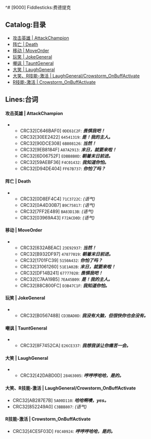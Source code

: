 ^# [9000] Fiddlesticks:费德提克

## Catalog:目录
* [攻击英雄 | AttackChampion](#攻击英雄--AttackChampion)
* [阵亡 | Death](#阵亡--Death)
* [移动 | MoveOrder](#移动--MoveOrder)
* [玩笑 | JokeGeneral](#玩笑--JokeGeneral)
* [嘲讽 | TauntGeneral](#嘲讽--TauntGeneral)
* [大笑 | LaughGeneral](#大笑--LaughGeneral)
* [大笑、R技能-激活 | LaughGeneral/Crowstorm_OnBuffActivate](#大笑R技能-激活--LaughGeneralCrowstorm_OnBuffActivate)
* [R技能-激活 | Crowstorm_OnBuffActivate](#R技能-激活--Crowstorm_OnBuffActivate)

## Lines:台词
#### 攻击英雄 | AttackChampion
- - CRC32[C646BAF0] `0DE61C2F`: ***畏惧我吧！***
  - CRC32[30EE2422] `64541319`: ***是！我的主人。***
  - CRC32[90DCE308] `6B808126`: ***当然！***
  - CRC32[9EB8184F] `A87A2913`: ***末日，就要来啦！***
  - CRC32[6D06752F] `EDBB8B0D`: ***朝着末日前进。***
  - CRC32[59AEBF36] `F4C01432`: ***我知道你怕。***
  - CRC32[D94DE404] `FF67B737`: ***你怕了吗？***

#### 阵亡 | Death
- - CRC32[0D8EF4C4] `71C3722C`: *(语气)*
  - CRC32[0A4D30B7] `B9C75817`: *(语气)*
  - CRC32[7FF2E489] `BA83D13B`: *(语气)*
  - CRC32[03969A43] `F72ACD0D`: *(语气)*

#### 移动 | MoveOrder
- - CRC32[632ABEAC] `23E92937`: ***当然！***
  - CRC32[B932DF97] `47877019`: ***朝着末日前进。***
  - CRC32[1701FC39] `5150A432`: ***你怕了吗？***
  - CRC32[31061260] `51E1A02B`: ***末日，就要来啦！***
  - CRC32[DF14B241] `67777020`: ***畏惧我吧！***
  - CRC32[C7AA19B5] `7EA45B09`: ***是！我的主人。***
  - CRC32[88C800FC] `D3B47C1F`: ***我知道你怕。***

#### 玩笑 | JokeGeneral
- - CRC32[B056748B] `CD3BAD0D`: ***我没有大脑，但很快你也会没有。***

#### 嘲讽 | TauntGeneral
- - CRC32[8F7452CA] `E26CE337`: ***我想我该让你痛苦一会。***

#### 大笑 | LaughGeneral
- - CRC32[42DABD0D] `28463005`: ***哼哼哼哈哈，是的。***

#### 大笑、R技能-激活 | LaughGeneral/Crowstorm_OnBuffActivate
  - CRC32[AB287E7B] `5A00D110`: ***哈哈啊噢，yes。***
  - CRC32[852249A0] `C3BBB807`: *(语气)*

#### R技能-激活 | Crowstorm_OnBuffActivate
  - CRC32[4CE5F03D] `F8C40924`: ***哼哼哼哈哈，是的。***

